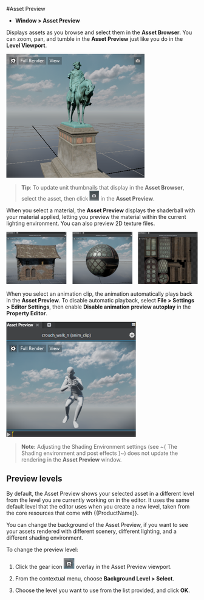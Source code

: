#Asset Preview

- **Window > Asset Preview**

Displays assets as you browse and select them in the **Asset Browser**. You can zoom, pan, and tumble in the **Asset Preview** just like you do in the **Level Viewport**.

![](../../images/asset_preview_unit.png)

> **Tip**: To update unit thumbnails that display in the **Asset Browser**, select the asset, then click ![](../../images/icon_snapshot.png) in the **Asset Preview**.

When you select a material, the **Asset Preview** displays the shaderball with your material applied, letting you preview the material within the current lighting environment. You can also preview 2D texture files.

![](../../images/comp_asset_preview.png)

When you select an animation clip, the animation automatically plays back in the **Asset Preview**. To disable automatic playback, select **File > Settings > Editor Settings**, then enable **Disable animation preview autoplay** in the **Property Editor**.

![](../../images/anim_clip_preview.png)

> **Note:** Adjusting the Shading Environment settings (see ~{ The Shading environment and post effects }~) does not update the rendering in the **Asset Preview**  window.

## Preview levels

By default, the Asset Preview shows your selected asset in a different level from the level you are currently working on in the editor. It uses the same default level that the editor uses when you create a new level, taken from the core resources that come with {{ProductName}}.

You can change the background of the Asset Preview, if you want to see your assets rendered with different scenery, different lighting, and a different shading environment.

To change the preview level:

1.    Click the gear icon ![](../../images/icon_assetPreview.png) overlay in the Asset Preview viewport.

1.    From the contextual menu, choose **Background Level > Select**.

1.    Choose the level you want to use from the list provided, and click **OK**.
